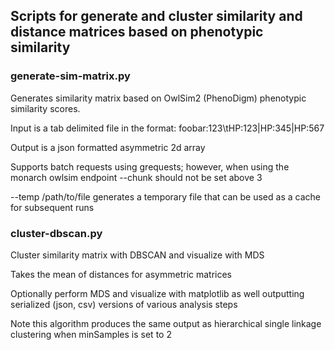 ## Scripts for generate and cluster similarity and distance matrices based on phenotypic similarity

### generate-sim-matrix.py
Generates similarity matrix based on OwlSim2 (PhenoDigm)
phenotypic similarity scores.

Input is a tab delimited file in the format:
foobar:123\tHP:123|HP:345|HP:567

Output is a json formatted asymmetric 2d array

Supports batch requests using grequests; however, when using
the monarch owlsim endpoint --chunk should not be set above 3

--temp /path/to/file generates a temporary file that can be used
as a cache for subsequent runs

### cluster-dbscan.py
Cluster similarity matrix with DBSCAN and visualize with MDS

Takes the mean of distances for asymmetric matrices

Optionally perform MDS and visualize with matplotlib as well
outputting serialized (json, csv) versions of various analysis steps

Note this algorithm produces the same output as hierarchical
single linkage clustering when minSamples is set to 2
